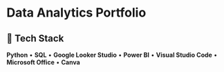 # Data Analytics Portfolio

## 🧰 Tech Stack
**Python** • **SQL** • **Google Looker Studio** • **Power BI** • **Visual Studio Code** • **Microsoft Office** • **Canva**
